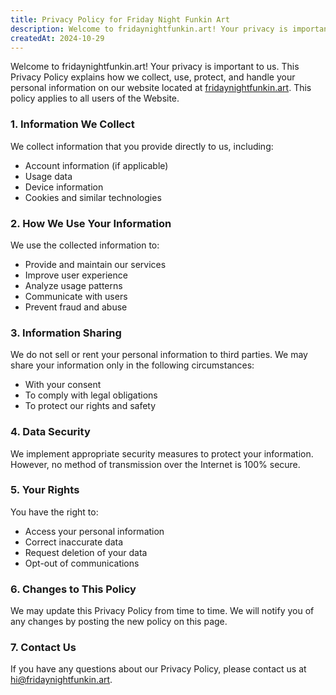 ```yaml
---
title: Privacy Policy for Friday Night Funkin Art
description: Welcome to fridaynightfunkin.art! Your privacy is important to us. This Privacy Policy explains how we collect, use, protect, and handle your personal information on our website located. This policy applies to all users of the Website.
createdAt: 2024-10-29
---
```


Welcome to fridaynightfunkin.art! Your privacy is important to us. This Privacy Policy explains how we collect, use, protect, and handle your personal information on our website located at [fridaynightfunkin.art](https://fridaynightfunkin.art/). This policy applies to all users of the Website.

### 1. Information We Collect

We collect information that you provide directly to us, including:
- Account information (if applicable)
- Usage data
- Device information
- Cookies and similar technologies

### 2. How We Use Your Information

We use the collected information to:
- Provide and maintain our services
- Improve user experience
- Analyze usage patterns
- Communicate with users
- Prevent fraud and abuse

### 3. Information Sharing

We do not sell or rent your personal information to third parties. We may share your information only in the following circumstances:
- With your consent
- To comply with legal obligations
- To protect our rights and safety

### 4. Data Security

We implement appropriate security measures to protect your information. However, no method of transmission over the Internet is 100% secure.

### 5. Your Rights

You have the right to:
- Access your personal information
- Correct inaccurate data
- Request deletion of your data
- Opt-out of communications

### 6. Changes to This Policy

We may update this Privacy Policy from time to time. We will notify you of any changes by posting the new policy on this page.

### 7. Contact Us

If you have any questions about our Privacy Policy, please contact us at [hi@fridaynightfunkin.art](mailto:hi@fridaynightfunkin.art).
